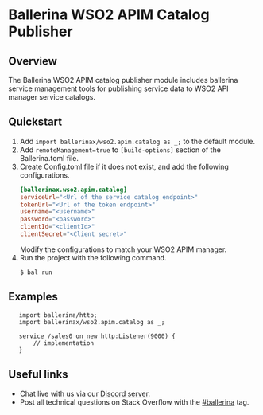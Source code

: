 # Ballerina WSO2 APIM Catalog Publisher

## Overview

The Ballerina WSO2 APIM catalog publisher module includes ballerina service management tools for publishing service data to WSO2 API manager service catalogs.

## Quickstart

1. Add `import ballerinax/wso2.apim.catalog as _;` to the default module.
2. Add `remoteManagement=true` to `[build-options]` section of the Ballerina.toml file.
3. Create Config.toml file if it does not exist, and add the following configurations.
    ```toml
    [ballerinax.wso2.apim.catalog]
    serviceUrl="<Url of the service catalog endpoint>"
    tokenUrl="<Url of the token endpoint>"
    username="<username>"
    password="<password>"
    clientId="<clientId>"
    clientSecret="<Client secret>"
    ```
    Modify the configurations to match your WSO2 APIM manager.
4. Run the project with the following command.
    ```shell
    $ bal run
    ```

## Examples

```ballerina
   import ballerina/http;
   import ballerinax/wso2.apim.catalog as _;
   
   service /sales0 on new http:Listener(9000) {
       // implementation
   }
```

## Useful links

* Chat live with us via our [Discord server](https://discord.gg/ballerinalang).
* Post all technical questions on Stack Overflow with the [#ballerina](https://stackoverflow.com/questions/tagged/ballerina) tag.

